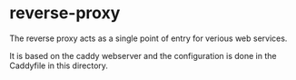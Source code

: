 # reverse-proxy

The reverse proxy acts as a single point of entry for verious web services.

It is based on the caddy webserver and the configuration is done in the Caddyfile in this directory.